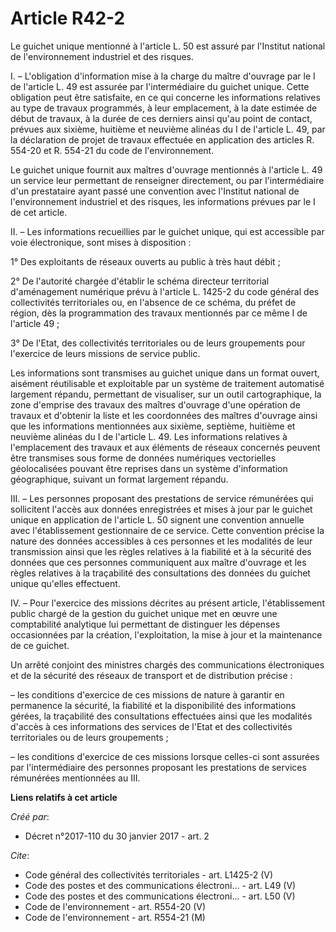 # Article R42-2

Le guichet unique mentionné à l'article L. 50 est assuré par l'Institut national de l'environnement industriel et des
risques. 

I. – L'obligation d'information mise à la charge du maître d'ouvrage par le I de l'article L. 49 est assurée par
l'intermédiaire du guichet unique. Cette obligation peut être satisfaite, en ce qui concerne les informations relatives au
type de travaux programmés, à leur emplacement, à la date estimée de début de travaux, à la durée de ces derniers ainsi qu'au
point de contact, prévues aux sixième, huitième et neuvième alinéas du I de l'article L. 49, par la déclaration de projet de
travaux effectuée en application des articles R. 554-20 et R. 554-21 du code de l'environnement. 

Le guichet unique fournit aux maîtres d'ouvrage mentionnés à l'article L. 49 un service leur permettant de renseigner
directement, ou par l'intermédiaire d'un prestataire ayant passé une convention avec l'Institut national de l'environnement
industriel et des risques, les informations prévues par le I de cet article. 

II. – Les informations recueillies par le guichet unique, qui est accessible par voie électronique, sont mises à
disposition : 

1° Des exploitants de réseaux ouverts au public à très haut débit ; 

2° De l'autorité chargée d'établir le schéma directeur territorial d'aménagement numérique prévu à l'article L. 1425-2 du
code général des collectivités territoriales ou, en l'absence de ce schéma, du préfet de région, dès la programmation des
travaux mentionnés par ce même I de l'article 49 ; 

3° De l'Etat, des collectivités territoriales ou de leurs groupements pour l'exercice de leurs missions de service public. 

Les informations sont transmises au guichet unique dans un format ouvert, aisément réutilisable et exploitable par un système
de traitement automatisé largement répandu, permettant de visualiser, sur un outil cartographique, la zone d'emprise des
travaux des maîtres d'ouvrage d'une opération de travaux et d'obtenir la liste et les coordonnées des maîtres d'ouvrage ainsi
que les informations mentionnées aux sixième, septième, huitième et neuvième alinéas du I de l'article L. 49. Les
informations relatives à l'emplacement des travaux et aux éléments de réseaux concernés peuvent être transmises sous forme de
données numériques vectorielles géolocalisées pouvant être reprises dans un système d'information géographique, suivant un
format largement répandu. 

III. – Les personnes proposant des prestations de service rémunérées qui sollicitent l'accès aux données enregistrées et
mises à jour par le guichet unique en application de l'article L. 50 signent une convention annuelle avec l'établissement
gestionnaire de ce service. Cette convention précise la nature des données accessibles à ces personnes et les modalités de
leur transmission ainsi que les règles relatives à la fiabilité et à la sécurité des données que ces personnes communiquent
aux maître d'ouvrage et les règles relatives à la traçabilité des consultations des données du guichet unique qu'elles
effectuent. 

IV. – Pour l'exercice des missions décrites au présent article, l'établissement public chargé de la gestion du guichet unique
met en œuvre une comptabilité analytique lui permettant de distinguer les dépenses occasionnées par la création,
l'exploitation, la mise à jour et la maintenance de ce guichet. 

Un arrêté conjoint des ministres chargés des communications électroniques et de la sécurité des réseaux de transport et de
distribution précise : 

– les conditions d'exercice de ces missions de nature à garantir en permanence la sécurité, la fiabilité et la disponibilité
des informations gérées, la traçabilité des consultations effectuées ainsi que les modalités d'accès à ces informations des
services de l'Etat et des collectivités territoriales ou de leurs groupements ; 

– les conditions d'exercice de ces missions lorsque celles-ci sont assurées par l'intermédiaire des personnes proposant les
prestations de services rémunérées mentionnées au III.

**Liens relatifs à cet article**

_Créé par_:

  - Décret n°2017-110 du 30 janvier 2017 - art. 2

_Cite_:

  - Code général des collectivités territoriales - art. L1425-2 (V)
  - Code des postes et des communications électroni... - art. L49 (V)
  - Code des postes et des communications électroni... - art. L50 (V)
  - Code de l'environnement - art. R554-20 (V)
  - Code de l'environnement - art. R554-21 (M)
